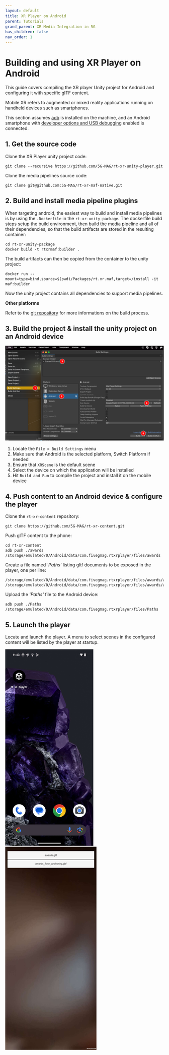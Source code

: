 ```yaml
---
layout: default
title: XR Player on Android
parent: Tutorials
grand_parent: XR Media Integration in 5G
has_children: false
nav_order: 1
---
```


# Building and using XR Player on Android

This guide covers compiling the XR player Unity project for Android and configuring it with specific glTF content.

Mobile XR refers to augmented or mixed reality applications running on handheld devices such as smartphones. 

This section assumes [adb](https://developer.android.com/tools/adb) is installed on the machine, and an Android smartphone with [developer options and USB debugging](https://developer.android.com/studio/debug/dev-options#enable) enabled is connected.




## 1. Get the source code

Clone the XR Player unity project code: 
```
git clone --recursive https://github.com/5G-MAG/rt-xr-unity-player.git
```

Clone the media pipelines source code:
```
git clone git@github.com:5G-MAG/rt-xr-maf-native.git
```

## 2. Build and install media pipeline plugins

When targeting android, the easiest way to build and install media pipelines is by using the `.Dockerfile` in the `rt-xr-unity-package`. 
The dockerfile build steps setup the build environment, then build the media pipeline and all of their dependencies, so that the build artifacts are stored in the resulting container:
```
cd rt-xr-unity-package
docker build -t rtxrmaf:builder .
```

The build artifacts can then be copied from the container to the unity project:
```
docker run --mount=type=bind,source=$(pwd)/Packages/rt.xr.maf,target=/install -it maf:builder
```

Now the unity project contains all dependencies to support media pipelines.


**Other platforms**

Refer to the [git repository](https://github.com/5G-MAG/rt-xr-maf-native/tree/feature/android) for more informations on the build process.


## 3. Build the project & install the unity project on an Android device


<img src="../images/unity-build-player.png" alt="Build the Unity project for Android" width="840" />

1. Locate the `File > Build Settings` menu 
2. Make sure that Android is the selected platform, Switch Platform if needed
3. Ensure that `XRScene` is the default scene
4. Select the device on which the application will be installed
5. Hit `Build and Run` to compile the project and install it on the mobile device



## 4. Push content to an Android device & configure the player

Clone the `rt-xr-content` repository:
```
git clone https://github.com/5G-MAG/rt-xr-content.git
```

Push glTF content to the phone:
```
cd rt-xr-content
adb push ./awards /storage/emulated/0/Android/data/com.fivegmag.rtxrplayer/files/awards
```

Create a file named *'Paths'* listing gltf documents to be exposed in the player, one per line:
```
/storage/emulated/0/Android/data/com.fivegmag.rtxrplayer/files/awards/awards.gltf
/storage/emulated/0/Android/data/com.fivegmag.rtxrplayer/files/awards/awards_floor_anchoring.gltf
```

Upload the *'Paths'* file to the Android device:
```
adb push ./Paths /storage/emulated/0/Android/data/com.fivegmag.rtxrplayer/files/Paths
```


## 5. Launch the player

Locate and launch the player. 
A menu to select scenes in the configured content will be listed by the player at startup.

<img src="../images/rt-xr-player-android-icon.jpg" alt="android icon" width="280"/>

<img src="../images/rt-xr-player-android-menu.jpg" alt="content selection menu" width="290"/>
